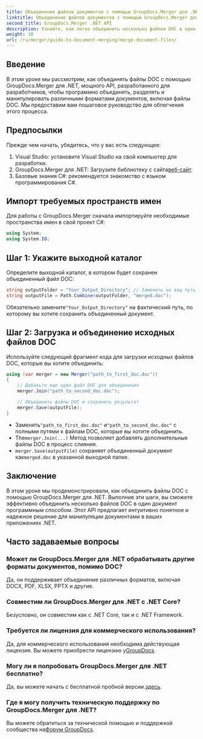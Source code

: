```yaml
---
title: Объединение файлов документов с помощью GroupDocs.Merger для .NET
linktitle: Объединение файлов документов с помощью GroupDocs.Merger для .NET
second_title: GroupDocs.Merger .NET API
description: Узнайте, как легко объединить несколько файлов DOC в один документ с помощью GroupDocs.Merger для .NET. Это всеобъемлющее руководство предоставляет четкий пошаговый подход, охватывающий предварительные условия, фрагменты кода и часто задаваемые вопросы.
weight: 10
url: /ru/merger/guide-to-document-merging/merge-document-files/
---
```

## Введение

В этом уроке мы рассмотрим, как объединять файлы DOC с помощью GroupDocs.Merger для .NET, мощного API, разработанного для разработчиков, чтобы программно объединять, разделять и манипулировать различными форматами документов, включая файлы DOC. Мы предоставим вам пошаговое руководство для облегчения этого процесса.

## Предпосылки

Прежде чем начать, убедитесь, что у вас есть следующее:

1. Visual Studio: установите Visual Studio на свой компьютер для разработки.
2. GroupDocs.Merger для .NET: Загрузите библиотеку с сайта[веб-сайт](https://releases.groupdocs.com/merger/net/).
3. Базовые знания C#: рекомендуется знакомство с языком программирования C#.

## Импорт требуемых пространств имен

Для работы с GroupDocs.Merger сначала импортируйте необходимые пространства имен в свой проект C#:

```csharp
using System;
using System.IO;
```

## Шаг 1: Укажите выходной каталог

Определите выходной каталог, в котором будет сохранен объединенный файл DOC:

```csharp
string outputFolder = "Your_Output_Directory"; // Заменить на ваш путь
string outputFile = Path.Combine(outputFolder, "merged.doc");
```

 Обязательно замените`"Your_Output_Directory"` на фактический путь, по которому вы хотите сохранить объединенный документ.

## Шаг 2: Загрузка и объединение исходных файлов DOC

Используйте следующий фрагмент кода для загрузки исходных файлов DOC, которые вы хотите объединить:

```csharp
using (var merger = new Merger("path_to_first_doc.doc"))
{
    // Добавьте еще один файл DOC для объединения
    merger.Join("path_to_second_doc.doc");

    // Объединить файлы DOC и сохранить результат
    merger.Save(outputFile);
}
```


-  Заменять`"path_to_first_doc.doc"` и`"path_to_second_doc.doc"` с полными путями к файлам DOC, которые вы хотите объединить.
-  The`merger.Join(...)` Метод позволяет добавлять дополнительные файлы DOC в процесс слияния.
- `merger.Save(outputFile)` сохраняет объединенный документ как`merged.doc` в указанной выходной папке.

## Заключение

В этом уроке мы продемонстрировали, как объединить файлы DOC с помощью GroupDocs.Merger для .NET. Выполнив эти шаги, вы сможете эффективно объединить несколько файлов DOC в один документ программным способом. Этот API предлагает интуитивно понятное и надежное решение для манипуляции документами в ваших приложениях .NET.

## Часто задаваемые вопросы

### Может ли GroupDocs.Merger для .NET обрабатывать другие форматы документов, помимо DOC?

Да, он поддерживает объединение различных форматов, включая DOCX, PDF, XLSX, PPTX и другие.

### Совместим ли GroupDocs.Merger для .NET с .NET Core?

Безусловно, он совместим как с .NET Core, так и с .NET Framework.

### Требуется ли лицензия для коммерческого использования?

 Да, для коммерческого использования необходима действующая лицензия. Вы можете приобрести лицензию у[GroupDocs](https://purchase.groupdocs.com/buy).

### Могу ли я попробовать GroupDocs.Merger для .NET бесплатно?

 Да, вы можете начать с бесплатной пробной версии.[здесь](https://releases.groupdocs.com/).

### Где я могу получить техническую поддержку по GroupDocs.Merger для .NET?

 Вы можете обратиться за технической помощью и поддержкой сообщества на[Форум GroupDocs](https://forum.groupdocs.com/c/merger/32).